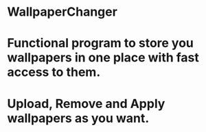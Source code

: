 # WallpaperChanger
# Functional program to store you wallpapers in one place with fast access to them.
# Upload, Remove and Apply wallpapers as you want.
